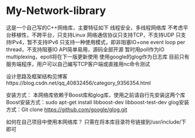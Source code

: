 # My-Network-library
这是一个自己写的C++网络库，主要特征如下
线程安全，多线程网络库
不考虑平台移植性，不跨平台，只支持Linux
网络通信协议只支持TCP，不支持UDP
只支持IPv4，暂不支持IPv6
只支持一种使用模式，即非阻塞IO+one event loop per thread，不支持阻塞IO
API简单易用，源码全部开源
暂时用poll作为IO multiplexing，epoll将在下一版更新使用
使用google的glog作为日志库
目前只有服务端程序，用户可以自己编写TCP客户端或直接用nc命令测试

设计思路及框架结构见博客https://blog.csdn.net/qq_40832456/category_9356354.html

安装方式：
本网络库依赖于Boost库和glog库，使用之前请自行先安装这两个库
Boost安装方式：sudo apt-get install libboost-dev libboost-test-dev
glog安装方式：Git clone https://github.com/google/glog.git

如何在自己项目中使用本网络库？
只需在将本库目录符号链接到/usr/include/下即可
